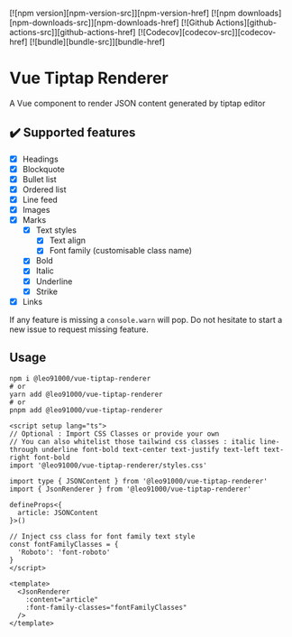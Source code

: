 [![npm version][npm-version-src]][npm-version-href]
[![npm downloads][npm-downloads-src]][npm-downloads-href]
[![Github Actions][github-actions-src]][github-actions-href]
[![Codecov][codecov-src]][codecov-href]
[![bundle][bundle-src]][bundle-href]

# Vue Tiptap Renderer

A Vue component to render JSON content generated by tiptap editor

## :heavy_check_mark: Supported features

- [x] Headings
- [x] Blockquote
- [x] Bullet list
- [x] Ordered list
- [x] Line feed
- [x] Images
- [x] Marks
  - [x] Text styles
    - [x] Text align
    - [x] Font family (customisable class name)
  - [x] Bold
  - [x] Italic
  - [x] Underline
  - [x] Strike
- [x] Links

If any feature is missing a `console.warn` will pop. Do not hesitate to start a new issue to request missing feature.

## Usage

```shell
npm i @leo91000/vue-tiptap-renderer
# or
yarn add @leo91000/vue-tiptap-renderer
# or
pnpm add @leo91000/vue-tiptap-renderer
```

```vue
<script setup lang="ts">
// Optional : Import CSS Classes or provide your own
// You can also whitelist those tailwind css classes : italic line-through underline font-bold text-center text-justify text-left text-right font-bold
import '@leo91000/vue-tiptap-renderer/styles.css'

import type { JSONContent } from '@leo91000/vue-tiptap-renderer'
import { JsonRenderer } from '@leo91000/vue-tiptap-renderer'

defineProps<{
  article: JSONContent
}>()

// Inject css class for font family text style
const fontFamilyClasses = {
  'Roboto': 'font-roboto'
}
</script>

<template>
  <JsonRenderer
    :content="article" 
    :font-family-classes="fontFamilyClasses" 
  />
</template>
```